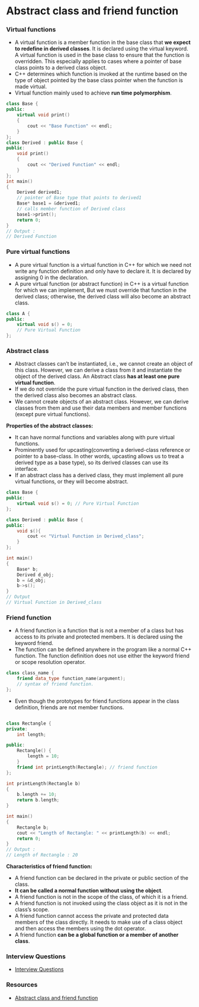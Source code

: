 # Abstract class and friend function

### Virtual functions

-   A virtual function is a member function in the base class that **we expect to redefine in derived classes**. It is declared using the virtual keyword. A virtual function is used in the base class to ensure that the function is overridden. This especially applies to cases where a pointer of base class points to a derived class object.
-   C++ determines which function is invoked at the runtime based on the type of object pointed by the base class pointer when the function is made virtual.
-   Virtual function mainly used to achieve **run time polymorphism**.

```cpp
class Base {
public:
    virtual void print()
    {
        cout << "Base Function" << endl;
    }
};
class Derived : public Base {
public:
    void print()
    {
        cout << "Derived Function" << endl;
    }
};
int main()
{
    Derived derived1;
    // pointer of Base type that points to derived1
    Base* base1 = &derived1;
    // calls member function of Derived class
    base1->print();
    return 0;
}
// Output :
// Derived Function
```

### Pure virtual functions

-   A pure virtual function is a virtual function in C++ for which we need not write any function definition and only have to declare it. It is declared by assigning 0 in the declaration.
-   A pure virtual function (or abstract function) in C++ is a virtual function for which we can implement, But we must override that function in the derived class; otherwise, the derived class will also become an abstract class.

```cpp
class A {
public:
    virtual void s() = 0;
    // Pure Virtual Function
};
```

### Abstract class

-   Abstract classes can’t be instantiated, i.e., we cannot create an object of this class. However, we can derive a class from it and instantiate the object of the derived class. An Abstract class **has at least one pure virtual function**.
-   If we do not override the pure virtual function in the derived class, then the derived class also becomes an abstract class.
-   We cannot create objects of an abstract class. However, we can derive classes from them and use their data members and member functions (except pure virtual functions).

**Properties of the abstract classes:**

-   It can have normal functions and variables along with pure virtual functions.
-   Prominently used for upcasting(converting a derived-class reference or pointer to a base-class. In other words, upcasting allows us to treat a derived type as a base type), so its derived classes can use its interface.
-   If an abstract class has a derived class, they must implement all pure virtual functions, or they will become abstract.

```cpp
class Base {
public:
    virtual void s() = 0; // Pure Virtual Function
};

class Derived : public Base {
public:
    void s(){
        cout << "Virtual Function in Derived_class";
    }
};

int main()
{
    Base* b;
    Derived d_obj;
    b = &d_obj;
    b->s();
}
// Output
// Virtual Function in Derived_class
```

### Friend function

-   A friend function is a function that is not a member of a class but has access to its private and protected members. It is declared using the keyword friend.
-   The function can be defined anywhere in the program like a normal C++ function. The function definition does not use either the keyword friend or scope resolution operator.

```cpp
class class_name {
    friend data_type function_name(argument);
    // syntax of friend function.
};
```

-   Even though the prototypes for friend functions appear in the class definition, friends are not member functions.

```cpp

class Rectangle {
private:
    int length;

public:
    Rectangle() {
        length = 10;
    }
    friend int printLength(Rectangle); // friend function
};

int printLength(Rectangle b)
{
    b.length += 10;
    return b.length;
}

int main()
{
    Rectangle b;
    cout << "Length of Rectangle: " << printLength(b) << endl;
    return 0;
}
// Output :
// Length of Rectangle : 20
```

**Characteristics of friend function:**

-   A friend function can be declared in the private or public section of the class.
-   **It can be called a normal function without using the object**.
-   A friend function is not in the scope of the class, of which it is a friend.
-   A friend function is not invoked using the class object as it is not in the class’s scope.
-   A friend function cannot access the private and protected data members of the class directly. It needs to make use of a class object and then access the members using the dot operator.
-   A friend function **can be a global function or a member of another class**.

### Interview Questions

-   [Interview Questions](https://www.codingninjas.com/codestudio/guided-paths/oops-in-c/content/274161/offering/3757653)

### Resources

-   [Abstract class and friend function](https://www.codingninjas.com/codestudio/guided-paths/oops-in-c/content/274161/offering/3757650)
